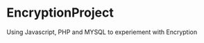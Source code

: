 EncryptionProject
=================

Using Javascript, PHP and MYSQL to experiement with Encryption
